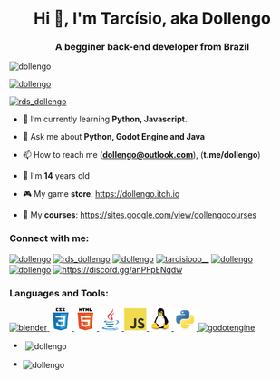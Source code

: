 <h1 align="center">Hi 👋, I'm Tarcísio, aka Dollengo</h1>
<h3 align="center">A begginer back-end developer from Brazil</h3>

<p align="left"> <img src="https://komarev.com/ghpvc/?username=dollengo&label=Profile%20views&color=0e75b6&style=flat" alt="dollengo" /> </p>

<p align="left"> <a href="https://github.com/ryo-ma/github-profile-trophy"><img src="https://github-profile-trophy.vercel.app/?username=dollengo" alt="dollengo" /></a> </p>

<p align="left"> <a href="https://x.com/rds_dollengo" target="blank"><img src="https://img.shields.io/twitter/follow/rds_dollengo?logo=twitter&style=for-the-badge" alt="rds_dollengo" /></a> </p>

- 🌱 I’m currently learning **Python, Javascript.**

- 💬 Ask me about **Python, Godot Engine and Java**

- 📫 How to reach me (**dollengo@outlook.com**), (**t.me/dollengo**)

- 📅 I'm **14** years old

- 🎮 My game **store**: https://dollengo.itch.io

- 📖 My **courses**: https://sites.google.com/view/dollengocourses


<h3 align="left">Connect with me:</h3>
<p align="left">
<a href="https://dev.to/dollengo" target="blank"><img align="center" src="https://raw.githubusercontent.com/rahuldkjain/github-profile-readme-generator/master/src/images/icons/Social/devto.svg" alt="dollengo" height="30" width="40" /></a>
<a href="https://twitter.com/rds_dollengo" target="blank"><img align="center" src="https://raw.githubusercontent.com/rahuldkjain/github-profile-readme-generator/master/src/images/icons/Social/twitter.svg" alt="rds_dollengo" height="30" width="40" /></a>
<a href="https://codesandbox.com/dollengo" target="blank"><img align="center" src="https://raw.githubusercontent.com/rahuldkjain/github-profile-readme-generator/master/src/images/icons/Social/codesandbox.svg" alt="dollengo" height="30" width="40" /></a>
<a href="https://instagram.com/tarcisiooo__" target="blank"><img align="center" src="https://raw.githubusercontent.com/rahuldkjain/github-profile-readme-generator/master/src/images/icons/Social/instagram.svg" alt="tarcisiooo__" height="30" width="40" /></a>
<a href="https://www.youtube.com/c/dollengo" target="blank"><img align="center" src="https://raw.githubusercontent.com/rahuldkjain/github-profile-readme-generator/master/src/images/icons/Social/youtube.svg" alt="dollengo" height="30" width="40" /></a>
<a href="https://www.hackerrank.com/dollengo" target="blank"><img align="center" src="https://raw.githubusercontent.com/rahuldkjain/github-profile-readme-generator/master/src/images/icons/Social/hackerrank.svg" alt="dollengo" height="30" width="40" /></a>
<a href="https://discord.gg/https://discord.gg/anPFpENqdw" target="blank"><img align="center" src="https://raw.githubusercontent.com/rahuldkjain/github-profile-readme-generator/master/src/images/icons/Social/discord.svg" alt="https://discord.gg/anPFpENqdw" height="30" width="40" /></a>
</p>

<h3 align="left">Languages and Tools:</h3>
</a> <a href="https://www.blender.org/" target="_blank" rel="noreferrer"> <img src="https://download.blender.org/branding/community/blender_community_badge_white.svg" alt="blender" width="40" height="40"/> </a> <a href="https://www.w3schools.com/css/" target="_blank" rel="noreferrer"> <img src="https://raw.githubusercontent.com/devicons/devicon/master/icons/css3/css3-original-wordmark.svg" alt="css3" width="40" height="40"/> </a> <a href="https://www.w3.org/html/" target="_blank" rel="noreferrer"> <img src="https://raw.githubusercontent.com/devicons/devicon/master/icons/html5/html5-original-wordmark.svg" alt="html5" width="40" height="40"/> </a> <a href="https://www.java.com" target="_blank" rel="noreferrer"> <img src="https://raw.githubusercontent.com/devicons/devicon/master/icons/java/java-original.svg" alt="java" width="40" height="40"/> </a> <a href="https://developer.mozilla.org/en-US/docs/Web/JavaScript" target="_blank" rel="noreferrer"> <img src="https://raw.githubusercontent.com/devicons/devicon/master/icons/javascript/javascript-original.svg" alt="javascript" width="40" height="40"/> </a> <a href="https://www.linux.org/" target="_blank" rel="noreferrer"> <img src="https://raw.githubusercontent.com/devicons/devicon/master/icons/linux/linux-original.svg" alt="linux" width="40"</a> <a href="https://www.python.org" target="_blank" rel="noreferrer"> <img src="https://raw.githubusercontent.com/devicons/devicon/master/icons/python/python-original.svg" alt="python" width="40" height="40"/> </a> <a href="https://godotengine.org/" target="_blank"
rel="noreferrer"> <img src="https://www.vectorlogo.zone/logos/godotengine/godotengine-icon.svg" alt="godotengine" width="40" height="40"/> </a> </p>

- <p>&nbsp;<img align="center" src="https://github-readme-stats.vercel.app/api?username=dollengo&show_icons=true&locale=en" alt="dollengo" /></p>


- <p><img align="center" src="https://github-readme-streak-stats.herokuapp.com/?user=dollengo&" alt="dollengo" /></p>
